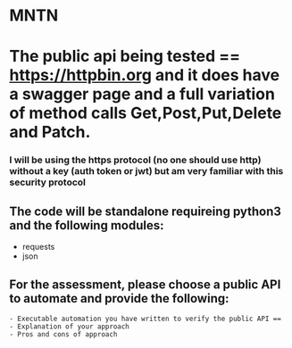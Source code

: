 # MNTN
# The public api being tested == https://httpbin.org and it does have a swagger page and a full variation of method calls Get,Post,Put,Delete and Patch.
  ### I will be using the https protocol (no one should use http) without a key (auth token or jwt) but am very familiar with this security protocol
  
## The code will be standalone requireing python3 and the following modules:
   - requests
   - json
 
## For the assessment, please choose a public API to automate and provide the following:
 	- Executable automation you have written to verify the public API == 
 	- Explanation of your approach
 	- Pros and cons of approach
   
   
 
  
